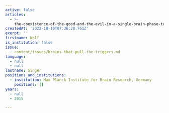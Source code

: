 ```yaml
---
active: false
articles:
  - >-
    the-coexistence-of-the-good-and-the-evil-in-a-single-brain-phase-transitions-in-a-non-linear-dynamical-system
createdAt: '2022-10-10T07:36:28.761Z'
exerpt: ''
firstname: Wolf
is_institution: false
issue:
  - content/issues/brains-that-pull-the-triggers.md
language:
  - null
  - null
lastname: Singer
positions_and_institutions: 
  - institution: Max Planck Institute for Brain Research, Germany
    positions: []
years:
  - null
  - 2015

---
```


